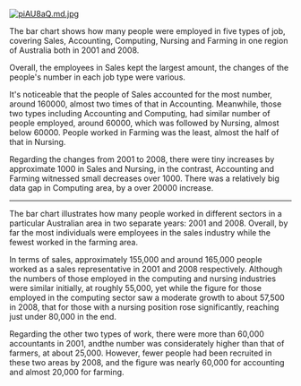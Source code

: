 [![piAU8aQ.md.jpg](https://z1.ax1x.com/2023/10/23/piAU8aQ.md.jpg)](https://imgse.com/i/piAU8aQ)


The bar chart shows how many people were employed in five types of job, covering Sales, Accounting, Computing, Nursing and Farming in one region of Australia both in 2001 and 2008.

Overall, the employees in Sales kept the largest amount, the changes of the people's number in each job type were various.

It's noticeable that the people of Sales accounted for the most number, around 160000, almost two times of that in Accounting. Meanwhile, those two types including Accounting and Computing, had similar number of people employed, around 60000, which was followed by Nursing, almost below 60000. People worked in Farming was the least, almost the half of that in Nursing.

Regarding the changes from 2001 to 2008, there were tiny increases by approximate 1000 in Sales and Nursing, in the contrast, Accounting and Farming witnessed small decreases over 1000. There was a relatively big data gap in Computing area, by a over 20000 increase.



____

The bar chart illustrates how many people worked in different sectors in a particular Australian area in two separate years: 2001 and 2008. Overall, by far the most individuals were employees in the sales industry while the fewest worked in the farming area.

In terms of sales, approximately 155,000 and around 165,000 people worked as a sales representative in 2001 and 2008 respectively. Although the numbers of those employed in the computing and nursing industries were similar initially, at roughly 55,000, yet while the figure for those employed in the computing sector saw a moderate growth to about 57,500 in 2008, that for those with a nursing position rose significantly, reaching just under 80,000 in the end. 

Regarding the other two types of work, there were more than 60,000 accountants in 2001, andthe number was considerately higher than that of farmers, at about 25,000. However, fewer people had been recruited in these two areas by 2008, and the figure was nearly 60,000 for accounting and almost 20,000 for farming. 
